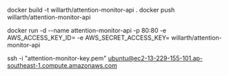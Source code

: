 docker build -t willarth/attention-monitor-api .
docker push willarth/attention-monitor-api

docker run -d --name attention-monitor-api -p 80:80 -e AWS_ACCESS_KEY_ID=<key> -e AWS_SECRET_ACCESS_KEY=<key> willarth/attention-monitor-api

ssh -i "attention-monitor-key.pem" ubuntu@ec2-13-229-155-101.ap-southeast-1.compute.amazonaws.com